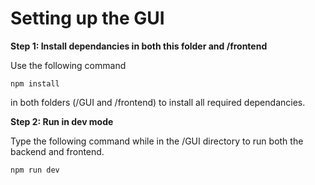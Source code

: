 # Setting up the GUI

**Step 1: Install dependancies in both this folder and /frontend**

Use the following command
```
npm install
```
in both folders (/GUI and /frontend) to install all required dependancies.

**Step 2: Run in dev mode**

Type the following command while in the /GUI directory to run both the backend and frontend.
```
npm run dev
```